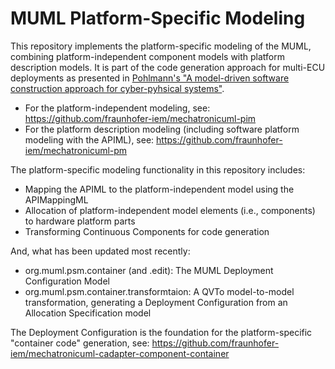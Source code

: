# MUML Platform-Specific Modeling

This repository implements the platform-specific modeling of the MUML, combining platform-independent component models with platform description models. It is part of the code generation approach for multi-ECU deployments as presented in [Pohlmann's "A model-driven software construction approach for cyber-pyhsical systems"](https://digital.ub.uni-paderborn.de/ubpb/urn/urn:nbn:de:hbz:466:2-30659). 

* For the platform-independent modeling, see: https://github.com/fraunhofer-iem/mechatronicuml-pim
* For the platform description modeling (including software platform modeling with the APIML), see: https://github.com/fraunhofer-iem/mechatronicuml-pm

The platform-specific modeling functionality in this repository includes:
* Mapping the APIML to the platform-independent model using the APIMappingML
* Allocation of platform-independent model elements (i.e., components) to hardware platform parts
* Transforming Continuous Components for code generation

And, what has been updated most recently:
* org.muml.psm.container (and .edit): The MUML Deployment Configuration Model
* org.muml.psm.container.transformtaion: A QVTo model-to-model transformation, generating a Deployment Configuration from an Allocation Specification model

The Deployment Configuration is the foundation for the platform-specific "container code" generation, see: https://github.com/fraunhofer-iem/mechatronicuml-cadapter-component-container